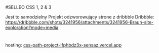 #SELLEO CSS 1, 2 & 3

Jest to samodzielny Projekt odzworowujący strone z dribbble
Dribbble: https://dribbble.com/shots/3241956/attachments/3241956-Braun-site-exploration?mode=media
#
hosting: [css-path-project-lfphbdz3x-sensaz.vercel.app](https://css-path-project-lfphbdz3x-sensaz.vercel.app)
